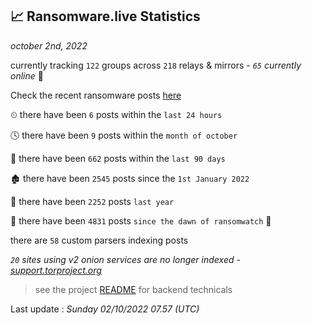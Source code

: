
## 📈 Ransomware.live Statistics
_october 2nd, 2022_

currently tracking `122` groups across `218` relays & mirrors - _`65` currently online_ 📡

Check the recent ransomware posts [here](https://www.ransomware.live/#/recentposts)


⏲ there have been `6` posts within the `last 24 hours`

🕓 there have been `9` posts within the `month of october`

📅 there have been `662` posts within the `last 90 days`

🏚 there have been `2545` posts since the `1st January 2022`

🚀 there have been `2252` posts `last year`

🦕 there have been `4831` posts `since the dawn of ransomwatch` 🐣

there are `58` custom parsers indexing posts

_`20` sites using v2 onion services are no longer indexed - [support.torproject.org](https://support.torproject.org/onionservices/v2-deprecation/)_

> see the project [README](https://github.com/jmousqueton/ransomwatch#readme) for backend technicals



Last update : _Sunday 02/10/2022 07.57 (UTC)_

